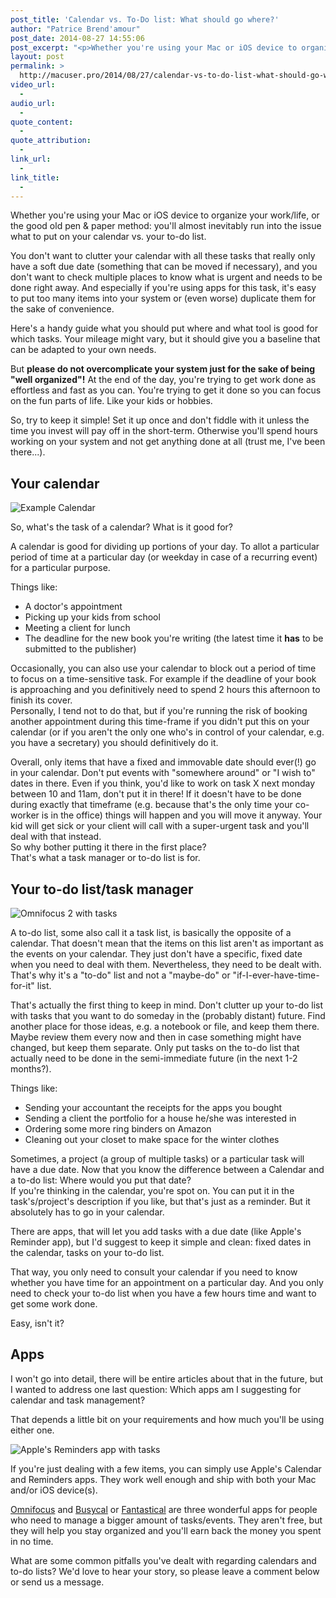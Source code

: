 ```yaml
---
post_title: 'Calendar vs. To-Do list: What should go where?'
author: "Patrice Brend'amour"
post_date: 2014-08-27 14:55:06
post_excerpt: "<p>Whether you're using your Mac or iOS device to organize your work/life, or the good old pen &amp; paper method: you'll almost inevitably run into the issue what to put on your calendar vs. your to-do list.&nbsp;</p>"
layout: post
permalink: >
  http://macuser.pro/2014/08/27/calendar-vs-to-do-list-what-should-go-where/
video_url:
  - 
audio_url:
  - 
quote_content:
  - 
quote_attribution:
  - 
link_url:
  - 
link_title:
  - 
---
```



Whether you're using your Mac or iOS device to organize your work/life, or the good old pen &amp; paper method: you'll almost inevitably run into the issue what to put on your calendar vs. your to-do list. 

You don't want to clutter your calendar with all these tasks that really only have a soft due date (something that can be moved if necessary), and you don't want to check multiple places to know what is urgent and needs to be done right away. And especially if you're using apps for this task, it's easy to put too many items into your system or (even worse) duplicate them for the sake of convenience. 

Here's a handy guide what you should put where and what tool is good for which tasks. Your mileage might vary, but it should give you a baseline that can be adapted to your own needs. 

But **please do not overcomplicate your system just for the sake of being "well organized"!** At the end of the day, you're trying to get work done as effortless and fast as you can. You're trying to get it done so you can focus on the fun parts of life. Like your kids or hobbies.

So, try to keep it simple! Set it up once and don't fiddle with it unless the time you invest will pay off in the short-term. Otherwise you'll spend hours working on your system and not get anything done at all (trust me, I've been there...).

## Your calendar

![Example Calendar][1]

So, what's the task of a calendar? What is it good for?

A calendar is good for dividing up portions of your day. To allot a particular period of time at a particular day (or weekday in case of a recurring event) for a particular purpose.

Things like:

- A doctor's appointment
- Picking up your kids from school
- Meeting a client for lunch
- The deadline for the new book you're writing (the latest time it **has** to be submitted to the publisher) 

Occasionally, you can also use your calendar to block out a period of time to focus on a time-sensitive task.  For example if the deadline of your book is approaching and you definitively need to spend 2 hours this afternoon to finish its cover.  
Personally, I tend not to do that, but if you're running the risk of booking another appointment during this time-frame if you didn't put this on your calendar (or if you aren't the only one who's in control of your calendar, e.g. you have a secretary) you should definitively do it.

Overall, only items that have a fixed and immovable date should ever(!) go in your calendar. Don't put events with "somewhere around" or "I wish to" dates in there. Even if you think, you'd like to work on task X next monday between 10 and 11am, don't put it in there! If it doesn't have to be done during exactly that timeframe (e.g. because that's the only time your co-worker is in the office) things will happen and you will move it anyway. Your kid will get sick or your client will call with a super-urgent task and you'll deal with that instead.  
So why bother putting it there in the first place?   
That's what a task manager or to-do list is for.

## Your to-do list/task manager
![Omnifocus 2 with tasks][2]

A to-do list, some also call it a task list, is basically the opposite of a calendar. That doesn't mean that the items on this list aren't as important as the events on your calendar. They just don't have a specific, fixed date when you need to deal with them. Nevertheless, they need to be dealt with. That's why it's a "to-do" list and not a "maybe-do" or "if-I-ever-have-time-for-it" list.

That's actually the first thing to keep in mind. Don't clutter up your to-do list with tasks that you want to do someday in the (probably distant) future. Find another place for those ideas, e.g. a notebook or file, and keep them there. Maybe review them every now and then in case something might have changed, but keep them separate. Only put tasks on the to-do list that actually need to be done in the semi-immediate future (in the next 1-2 months?). 

Things like:

- Sending your accountant the receipts for the apps you bought
- Sending a client the portfolio for a house he/she was interested in
- Ordering some more ring binders on Amazon
- Cleaning out your closet to make space for the winter clothes  

Sometimes, a project (a group of multiple tasks) or a particular task will have a due date. Now that you know the difference between a Calendar and a to-do list: Where would you put that date?  
If you're thinking in the calendar, you're spot on. You can put it in the task's/project's description if you like, but that's just as a reminder. But it absolutely has to go in your calendar.

There are apps, that will let you add tasks with a due date (like Apple's Reminder app), but I'd suggest to keep it simple and clean: fixed dates in the calendar, tasks on your to-do list.

That way, you only need to consult your calendar if you need to know whether you have time for an appointment on a particular day. And you only need to check your to-do list when you have a few hours time and want to get some work done.

Easy, isn't it?


## Apps

I won't go into detail, there will be entire articles about that in the future, but I wanted to address one last question: Which apps am I suggesting for calendar and task management?

That depends a little bit on your requirements and how much you'll be using either one.

![Apple's Reminders app with tasks][3]

If you're just dealing with a few items, you can simply use Apple's Calendar and Reminders apps. They work well enough and ship with both your Mac and/or iOS device(s).

[Omnifocus](http://www.omnigroup.com/omnifocus/) and [Busycal](http://www.busymac.com/busycal/) or [Fantastical](https://flexibits.com/fantastical) are three wonderful apps for people who need to manage a bigger amount of tasks/events. They aren't free, but they will help you stay organized and you'll earn back the money you spent in no time.

What are some common pitfalls you've dealt with regarding calendars and to-do lists? We'd love to hear your story, so please leave a comment below or send us a message.

[1]: /wp-content/uploads/2014/08/calendar_sample.png "Calendar with events"
[2]: /wp-content/uploads/2014/08/omnifocus_sample.png "Omnifocus 2 with tasks"
[3]: /wp-content/uploads/2014/08/reminders_sample.png "Apple's Reminders app with tasks"